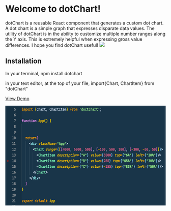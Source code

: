 <h1>Welcome to dotChart! </h1>

dotChart is a reusable React component that generates a custom dot chart.
A dot chart is a simple graph that expresses disparate data values. 
The utility of dotChart is in the ability to customize multiple number 
ranges along the Y axis. This is extremely helpful when expressing gross 
value differences. I hope you find dotChart useful!
<img src="/Users/mitchellbrandon/Desktop/portfolio/dotchart/demo/src/imgs/result.png">

<h2> Installation </h2>
<p> In your terminal, npm install dotchart </p>
<p> in your text editor, at the top of your file, import{Chart, ChartItem} from "dotChart" </P>

[View Demo](https://link-url-here.org)

<img src="https://github.com/mitchell-brandon/dotChart/blob/c30f9eacfd65ef59f5f0b67ee3bcab1b728f064a/demo/src/imgs/demo.png">

